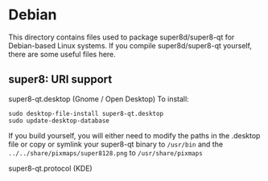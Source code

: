 
Debian
====================
This directory contains files used to package super8d/super8-qt
for Debian-based Linux systems. If you compile super8d/super8-qt yourself, there are some useful files here.

## super8: URI support ##


super8-qt.desktop  (Gnome / Open Desktop)
To install:

	sudo desktop-file-install super8-qt.desktop
	sudo update-desktop-database

If you build yourself, you will either need to modify the paths in
the .desktop file or copy or symlink your super8-qt binary to `/usr/bin`
and the `../../share/pixmaps/super8128.png` to `/usr/share/pixmaps`

super8-qt.protocol (KDE)

